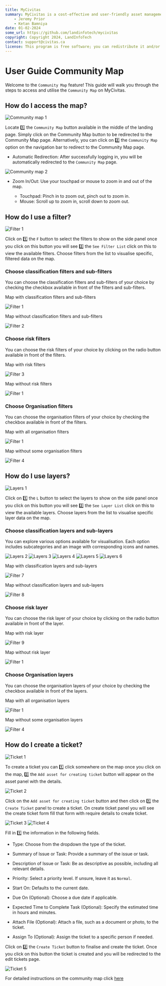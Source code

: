```yaml
---
title: MyCivitas
summary: MyCivitas is a cost-effective and user-friendly asset management platform designed specifically for small communities. This comprehensive solution offers an all-inclusive and easy-to-use platform, empowering users to efficiently record and manage their assets within a powerful information system. With MyCivitas, communities can streamline their asset management processes, ensuring a seamless and effective approach to organising and overseeing their valuable resources.
    - Jeremy Prior
    - Ketan Bamniya
date: 01-02-2024
some_url: https://github.com/landinfotech/mycivitas
copyright: Copyright 2024, LandInfoTech
contact: support@civitas.ca
license: This program is free software; you can redistribute it and/or modify it under the terms of the GNU Affero General Public License as published by the Free Software Foundation; either version 3 of the License, or (at your option) any later version.
---
```


# User Guide Community Map

Welcome to the `Community Map` feature! This guide will walk you through the steps to access and utilise the `Community Map` on MyCivitas.

## How do I access the map?

![Community map 1](./img/community-map-1.png)

Locate 1️⃣ the `Community Map` button available in the middle of the landing page. Simply click on the Community Map button to be redirected to the Community Map page. Alternatively, you can click on 2️⃣ the `Community Map` option on the navigation bar to redirect to the Community Map page.

- Automatic Redirection: After successfully logging in, you will be automatically redirected to the `Community Map` page.

![Community map 2](./img/community-map-2.png)

- Zoom In/Out: Use your touchpad or mouse to zoom in and out of the map.
    
    - Touchpad: Pinch in to zoom out, pinch out to zoom in.
    - Mouse: Scroll up to zoom in, scroll down to zoom out.

## How do I use a filter?

![Filter 1](./img/community-map-3.png)

Click on 1️⃣ the `F` button to select the filters to show on the side panel once you click on this button you will see 2️⃣ the `See Filter List` click on this to view the available filters. Choose filters from the list to visualise specific, filtered data on the map.

### Choose classification filters and sub-filters

You can choose the classification filters and sub-filters of your choice by checking the checkbox available in front of the filters and sub-filters.

Map with classification filters and sub-filters

![Filter 1](./img/community-map-4.png)

Map without classification filters and sub-filters

![Filter 2](./img/community-map-5.png)

### Choose risk filters

You can choose the risk filters of your choice by clicking on the radio button available in front of the filters.

Map with risk filters

![Filter 3](./img/community-map-6.png)

Map without risk filters

![Filter 1](./img/community-map-4.png)

### Choose Organisation filters

You can choose the organisation filters of your choice by checking the checkbox available in front of the filters.

Map with all organisation filters

![Filter 1](./img/community-map-4.png)

Map without some organisation filters

![Filter 4](./img/community-map-7.png)

## How do I use layers?

![Layers 1](./img/community-map-8.png)

Click on 1️⃣ the `L` button to select the layers to show on the side panel once you click on this button you will see 2️⃣ the `See Layer List` click on this to view the available layers. Choose layers from the list to visualise specific layer data on the map.

### Choose classification layers and sub-layers

You can explore various options available for visualisation. Each option includes subcategories and an image with corresponding icons and names.

![Layers 2](./img/community-map-9.png)
![Layers 3](./img/community-map-10.png)
![Layers 4](./img/community-map-11.png)
![Layers 5](./img/community-map-12.png)
![Layers 6](./img/community-map-13.png)

Map with classification layers and sub-layers

![Filter 7](./img/community-map-14.png)

Map without classification layers and sub-layers

![Filter 8](./img/community-map-15.png)

### Choose risk layer

You can choose the risk layer of your choice by clicking on the radio button available in front of the layer.

Map with risk layer

![Filter 9](./img/community-map-16.png)

Map without risk layer

![Filter 1](./img/community-map-14.png)

### Choose Organisation layers

You can choose the organisation layers of your choice by checking the checkbox available in front of the layers.

Map with all organisation layers

![Filter 1](./img/community-map-17.png)

Map without some organisation layers

![Filter 4](./img/community-map-18.png)

## How do I create a ticket?

![Ticket 1](./img/community-map-19.png)

To create a ticket you can 1️⃣ click somewhere on the map once you click on the map, 2️⃣ the `Add asset for creating ticket` button will appear on the asset panel with the details.

![Ticket 2](./img/community-map-20.png)

Click on the `Add asset for creating ticket` button and then click on 1️⃣ the `Create Ticket` panel to create a ticket. On create ticket panel you will see the create ticket form fill that form with require details to create ticket.

![Ticket 3](./img/community-map-21.png)
![Ticket 4](./img/community-map-22.png)

Fill in 1️⃣ the information in the following fields.

- Type: Choose from the dropdown the type of the ticket.

- Summary of Issue or Task: Provide a summary of the issue or task.

- Description of Issue or Task: Be as descriptive as possible, including all relevant details.

- Priority: Select a priority level. If unsure, leave it as `Normal`.

- Start On: Defaults to the current date.

- Due On (Optional): Choose a due date if applicable.

- Expected Time to Complete Task (Optional): Specify the estimated time in hours and minutes.

- Attach File (Optional): Attach a file, such as a document or photo, to the ticket.

- Assign To (Optional): Assign the ticket to a specific person if needed.

Click on 2️⃣ the `Create Ticket` button to finalise and create the ticket. Once you click on this button the ticket is created and you will be redirected to the edit tickets page.

![Ticket  5](./img/community-map-23.png)

For detailed instructions on the community map click [here](../manual/community-map.md)
